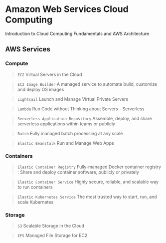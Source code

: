 # Amazon Web Services Cloud Computing
Introduction to Cloud Computing Fundamentals and AWS Architecture

## AWS Services

### Compute
> ``EC2``
Virtual Servers in the Cloud

> ``EC2 Image Builder``
A managed service to automate build, customize and deploy OS images

> ``Lightsail``
Launch and Manage Virtual Private Servers

> ``Lambda``
Run Code without Thinking about Servers - Serverless

> ``Serverless Application Repository``
Assemble, deploy, and share serverless applications within teams or publicly

> ``Batch``
Fully managed batch processing at any scale

> ``Elastic Beanstalk``
Run and Manage Web Apps

### Containers
> ``Elastic Container Registry``
Fully-managed Docker container registry : Share and deploy container software, publicly or privately

> ``Elastic Container Service``
Highly secure, reliable, and scalable way to run containers

> ``Elastic Kubernetes Service``
The most trusted way to start, run, and scale Kubernetes

### Storage
> ``S3``
Scalable Storage in the Cloud

> ``EFS``
Managed File Storage for EC2
